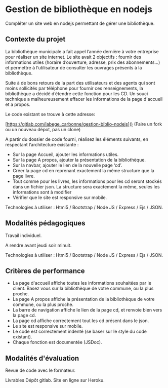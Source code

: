 # Gestion de bibliothèque en nodejs

Compléter un site web en nodejs permettant de gérer une bibliothèque.

## Contexte du projet
La bibliothèque municipale a fait appel l’année dernière à votre entreprise pour réaliser un site internet. Le site avait 2 objectifs : fournir des informations utiles (horaire d’ouverture, adresse, prix des abonnements...) et permettre à l’utilisateur de consulter les ouvrages présents à la bibliothèque.

Suite à de bons retours de la part des utilisateurs et des agents qui sont moins sollicités par téléphone pour fournir ces renseignements, la bibliothèque a décidé d’étendre cette fonction pour les CD. Un souci technique a malheureusement effacer les informations de la page d'accueil et a propos.

Le code existant se trouve à cette adresse:

[https://gitlab.com/labege_carbonne/gestion-biblio-nodejs]() (Faire un fork ou un nouveau dépot, pas un clone)

A partir du dossier de code fourni, réalisez les éléments suivants, en respectant l’architecture existante :

* Sur la page Accueil, ajouter les informations utiles.
* Sur la page A propos, ajouter la présentation de la bibliothèque.
* Sur la navbar, ajouter le lien de la nouvelle page ‘cd’.
* Créer la page cd en reprenant exactement la même structure que la page livre.
* Tout comme pour les livres, les informations pour les cd seront stockés dans un fichier json. La structure sera exactement la même, seules les informations sont à modifier
* Vérifier que le site est responsive sur mobile.

Technologies à utiliser : Html5 / Bootstrap / Node JS / Express / Ejs / JSON.

## Modalités pédagogiques
Travail individuel.

A rendre avant jeudi soir minuit.

Technologies à utiliser : Html5 / Bootstrap / Node JS / Express / Ejs / JSON.

## Critères de performance
* La page d'accueil affiche toutes les informations souhaitées par le client. Basez vous sur la bibliothèque de votre commune, ou la plus proche.
* La page A propos affiche la présentation de la bibliothèque de votre commune, ou la plus proche.
* La barre de navigation affiche le lien de la page cd, et renvoie bien vers la page cd.
* La page cd affiche correctement tout les cd présent dans le json.
* Le site est responsive sur mobile.
* Le code est correctement indenté (se baser sur le style du code existant).
* Chaque fonction est documentée (JSDoc).

## Modalités d'évaluation
Revue de code avec le formateur.

Livrables
Dépôt gitlab. Site en ligne sur Heroku.

